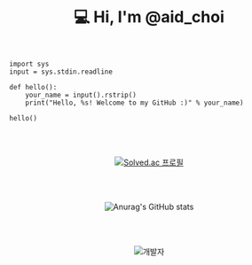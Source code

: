 <div align = center><h1>💻 Hi, I'm @aid_choi </h1></div>
<br>

```python3
import sys
input = sys.stdin.readline

def hello():
    your_name = input().rstrip()
    print("Hello, %s! Welcome to my GitHub :)" % your_name)

hello()
```
<br>
<br>

<div align = center>

[![Solved.ac 프로필](http://mazassumnida.wtf/api/v2/generate_badge?boj=chjwoo123)](https://solved.ac/chjwoo123)

<br>
<br>
    
![Anurag's GitHub stats](https://github-readme-stats.vercel.app/api?username=Choi-Jiwon-38&&show_icons=true&theme=vue)

<br>
<br>
    
![개발자](https://user-images.githubusercontent.com/81795729/142876078-ab05a7cb-6cd4-4a48-b56a-b12a714efec7.png)
</div>
